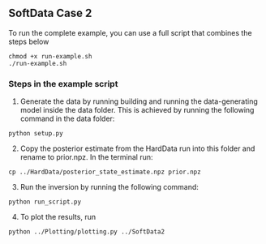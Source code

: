 ## SoftData Case 2

To run the complete example, you can use a full script that combines the steps below

```
chmod +x run-example.sh
./run-example.sh
```

### Steps in the example script

1. Generate the data by running building and running the data-generating model inside the data folder. This is achieved
by running the following command in the data folder:
```
python setup.py
```
2. Copy the posterior estimate from the HardData run into this folder and rename to prior.npz. In the terminal run:
```
cp ../HardData/posterior_state_estimate.npz prior.npz
```
3. Run the inversion by running the following command:
```
python run_script.py
```


4. To plot the results, run

```
python ../Plotting/plotting.py ../SoftData2
```
